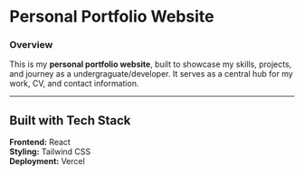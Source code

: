 # Personal Portfolio Website

### Overview
This is my **personal portfolio website**, built to showcase my skills, projects, and journey as a undergraguate/developer. It serves as a central hub for my work, CV, and contact information.

---

## Built with Tech Stack
**Frontend:** React  
**Styling:** Tailwind CSS  
**Deployment:** Vercel   

